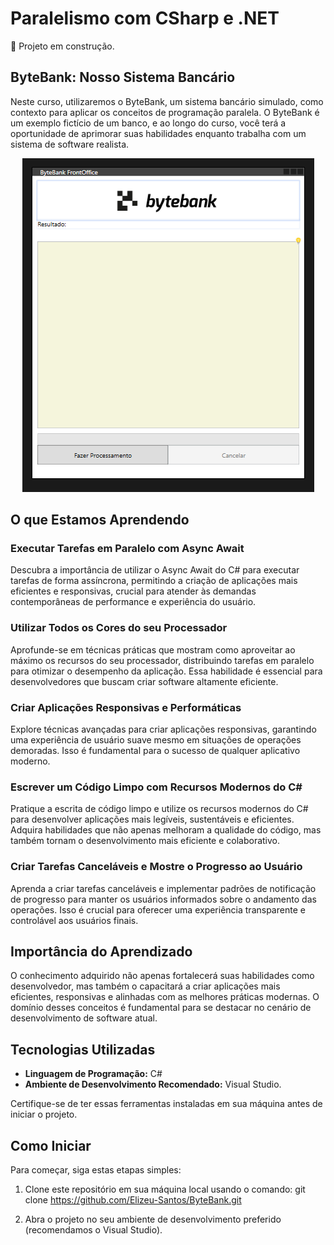 # Paralelismo com CSharp e .NET

🚧 Projeto em construção.

## ByteBank: Nosso Sistema Bancário

Neste curso, utilizaremos o ByteBank, um sistema bancário simulado, como contexto para aplicar os conceitos de programação paralela. O ByteBank é um exemplo fictício de um banco, e ao longo do curso, você terá a oportunidade de aprimorar suas habilidades enquanto trabalha com um sistema de software realista.
<p align="center">
        <img src="./ByteBank.View/Imagem/byteBank.png" alt="logo">
</p>

## O que Estamos Aprendendo

### Executar Tarefas em Paralelo com Async Await
Descubra a importância de utilizar o Async Await do C# para executar tarefas de forma assíncrona, permitindo a criação de aplicações mais eficientes e responsivas, crucial para atender às demandas contemporâneas de performance e experiência do usuário.

### Utilizar Todos os Cores do seu Processador
Aprofunde-se em técnicas práticas que mostram como aproveitar ao máximo os recursos do seu processador, distribuindo tarefas em paralelo para otimizar o desempenho da aplicação. Essa habilidade é essencial para desenvolvedores que buscam criar software altamente eficiente.

### Criar Aplicações Responsivas e Performáticas
Explore técnicas avançadas para criar aplicações responsivas, garantindo uma experiência de usuário suave mesmo em situações de operações demoradas. Isso é fundamental para o sucesso de qualquer aplicativo moderno.

### Escrever um Código Limpo com Recursos Modernos do C#
Pratique a escrita de código limpo e utilize os recursos modernos do C# para desenvolver aplicações mais legíveis, sustentáveis e eficientes. Adquira habilidades que não apenas melhoram a qualidade do código, mas também tornam o desenvolvimento mais eficiente e colaborativo.

### Criar Tarefas Canceláveis e Mostre o Progresso ao Usuário
Aprenda a criar tarefas canceláveis e implementar padrões de notificação de progresso para manter os usuários informados sobre o andamento das operações. Isso é crucial para oferecer uma experiência transparente e controlável aos usuários finais.

## Importância do Aprendizado

O conhecimento adquirido não apenas fortalecerá suas habilidades como desenvolvedor, mas também o capacitará a criar aplicações mais eficientes, responsivas e alinhadas com as melhores práticas modernas. O domínio desses conceitos é fundamental para se destacar no cenário de desenvolvimento de software atual.

## Tecnologias Utilizadas
- **Linguagem de Programação:** C#
- **Ambiente de Desenvolvimento Recomendado:** Visual Studio.

Certifique-se de ter essas ferramentas instaladas em sua máquina antes de iniciar o projeto.

## Como Iniciar

Para começar, siga estas etapas simples:

1. Clone este repositório em sua máquina local usando o comando:
git clone https://github.com/Elizeu-Santos/ByteBank.git

2. Abra o projeto no seu ambiente de desenvolvimento preferido (recomendamos o Visual Studio).
